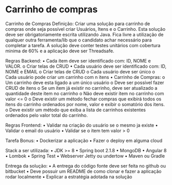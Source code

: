 # Carrinho de compras

Carrinho de Compras
Definição:
Criar uma solução para carrinho de compras onde seja possível criar Usuários, Itens e o Carrinho.
Esta solução deve ser obrigatoriamente escrita utilizando Java. Fica livre a utilização de qualquer outra
ferramenta/lib que o candidato achar necessário para completar a tarefa. A solução deve conter testes
unitários com cobertura minima de 60% e a aplicação deve ser Threadsafe.

Regras Backend:
• Cada ítem deve ser identificado com: ID, NOME e VALOR.
o Criar telas de CRUD
• Cada usuário deve ser identificado com: ID, NOME e EMAIL
o Criar telas de CRUD
o Cada usuário deve ser único
o Cada usuário pode criar um carrinho com n itens
• Carrinho de Compras:
o Um carrinho deve esta ligado a um único usuário
o Deve ser possível fazer CRUD de itens
o Se um ítem já existir no carrinho, deve ser atualizado a quantidade deste item no carrinho
o Não deve existir ítem no carrinho com valor <= 0
o Deve existir um método fechar compras que exibirá todos os itens do carrinho ordenados
por nome, valor e exibir o somatório dos itens.
o Deve existir um método que exiba a lista de carrinhos existentes ordenados pelo valor
total do carrinho.

Regras Frontend:
• Validar na criação do usuário se o mesmo ja existe
• Validar o email do usuário
• Validar se o item tem valor > 0

Tarefa Bonus:
• Dockerizar a aplicação
• Fazer o deploy em alguma cloud

Stack a ser utilizada:
• JDK >= 8
• Spring boot 2.1.8
• MongoDB
• Angular 8
• Lombok
• Spring Test
• Webserver Jetty ou undertow
• Maven ou Gradle

Entrega da solução:
• A entrega do código fonte deve ser feita no github ou bitbucket
• Deve possuir um README de como clonar e fazer a aplicação rodar localmente
• Explicar a estratégia adotada na solução
